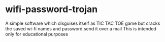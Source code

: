 # wifi-password-trojan
A simple software which disguises itself as TIC TAC TOE game but cracks the saved wi-fi names and password send it over a mail
This is intended only for educational purposes
